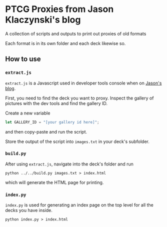 # PTCG Proxies from Jason Klaczynski's blog

A collection of scripts and outputs to print out proxies of old formats

Each format is in its own folder and each deck likewise so.

## How to use

### `extract.js`

`extract.js` is a Javascript used in developer tools console when on [Jason's blog](https://jklaczpokemon.wordpress.com/).

First, you need to find the deck you want to proxy. Inspect the gallery of pictures with the dev tools and find the gallery ID.

Create a new variable

```js
let GALLERY_ID = "[your gallery id here]";
```

and then copy-paste and run the script.

Store the output of the script into `images.txt` in your deck's subfolder.

### `build.py`

After using `extract.js`, navigate into the deck's folder and run

```
python ../../build.py images.txt > index.html
```

which will generate the HTML page for printing.

### `index.py`

`index.py` is used for generating an index page on the top level for all the decks you have inside.

```
python index.py > index.html
```
